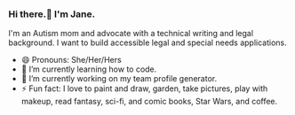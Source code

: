 ### Hi there.👋 I'm Jane.

I'm an Autism mom and advocate with a technical writing and legal background. I want to build accessible legal and special needs applications.

- 😄 Pronouns: She/Her/Hers
- 🌱 I’m currently learning how to code.
- 🔭 I’m currently working on my team profile generator.
- ⚡  Fun fact: I love to paint and draw, garden, take pictures, play with makeup, read fantasy, sci-fi, and comic books, Star Wars, and coffee.


<!--
**jbtiglao/jbtiglao** is a ✨ _special_ ✨ repository because its `README.md` (this file) appears on your GitHub profile.

Here are some ideas to get you started:


- 🌱 I’m currently learning ...
- 👯 I’m looking to collaborate on ...
- 🤔 I’m looking for help with ...
- 💬 Ask me about ...
- 📫 How to reach me: ...
- 😄 Pronouns: ...
- ⚡ Fun fact: ...
-->
